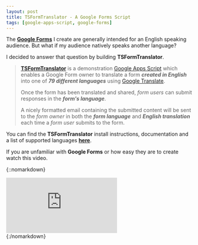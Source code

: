 ```yaml
---
layout: post
title: TSFormTranslator - A Google Forms Script
tags: [google-apps-script, google-forms]
---
```


The **[Google Forms](https://www.google.com/forms/about/)** I create are generally intended for an English speaking audience.   But what if my audience natively speaks another language?   

I decided to answer that question by building **TSFormTranslator**.

> **[TSFormTranslator](https://techstreams.github.io/TSFormTranslator/)** is a demonstration [Google Apps Script](https://www.google.com/script/start/) which enables a Google Form owner to translate a form ***created in English*** into one of ***79 different languages*** using [Google Translate](https://translate.google.com/).
> 
> Once the form has been translated and shared, *form users* can submit responses in the ***form's language***.
> 
> A nicely formatted email containing the submitted content will be sent to the *form owner* in both the ***form language*** and ***English translation*** each time a *form user* submits to the form.

You can find the **TSFormTranslator** install instructions, documentation and a list of supported languages **[here](https://techstreams.github.io/TSFormTranslator/)**.

If you are unfamiliar with **Google Forms** or how easy they are to create watch this video.

{::nomarkdown}
<div class='embed-container'>
	<iframe src="https://www.youtube.com/embed/xEY10Ub-k-U" frameborder=0 allowfullscreen></iframe>
</div>
{:/nomarkdown}





